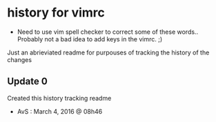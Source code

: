# history for vimrc

* Need to use vim spell checker to correct some of these words.. Probably not a bad idea to add keys in the vimrc. ;)


Just an abrieviated readme for purpouses of tracking the history of the changes

## Update 0

Created this history tracking readme

- AvS : March 4, 2016 @ 08h46

